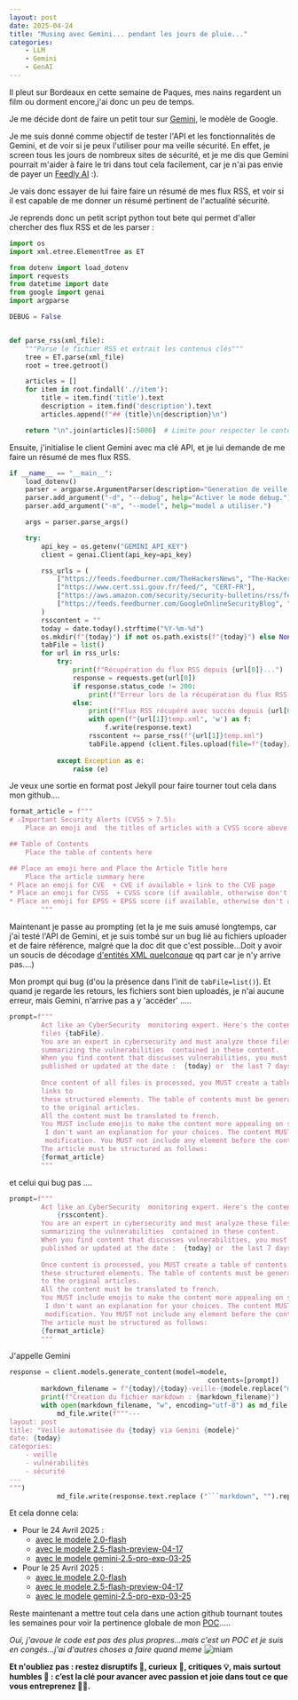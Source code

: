 ```yaml
---
layout: post
date: 2025-04-24
title: "Musing avec Gemini... pendant les jours de pluie..."
categories:
    - LLM
    - Gemini
    - GenAI
---
```


Il pleut sur Bordeaux en cette semaine de Paques, mes nains regardent un film ou dorment encore,j'ai donc un peu de 
temps. 

Je me décide dont de faire un petit tour sur [Gemini](https://ai.google.dev/), le modèle de Google. 

Je me suis donné comme objectif de tester l'API et les fonctionnalités de Gemini, et de voir si je peux l'utiliser 
pour ma veille sécurité. En effet, je screen tous les jours de nombreux sites de sécurité, et je me dis que Gemini 
pourrait m'aider à faire le tri dans tout cela facilement, car je n'ai pas envie de payer un [Feedly AI](https://feedly.com/ai) :). 

Je vais donc essayer de lui faire faire un résumé de mes flux RSS, et voir si il est capable de me donner
un résumé pertinent de l'actualité sécurité.


Je reprends donc un petit script python tout bete qui permet d'aller chercher des flux RSS et de les parser : 
```python
import os
import xml.etree.ElementTree as ET

from dotenv import load_dotenv
import requests
from datetime import date
from google import genai
import argparse

DEBUG = False


def parse_rss(xml_file):
    """Parse le fichier RSS et extrait les contenus clés"""
    tree = ET.parse(xml_file)
    root = tree.getroot()

    articles = []
    for item in root.findall('.//item'):
        title = item.find('title').text
        description = item.find('description').text
        articles.append(f"## {title}\n{description}\n")

    return "\n".join(articles)[:5000]  # Limite pour respecter le contexte

```

Ensuite, j'initialise le client Gemini avec ma clé API, et je lui demande de me faire un résumé de mes flux RSS.
```python
if __name__ == "__main__":
    load_dotenv()
    parser = argparse.ArgumentParser(description="Generation de veille via un model")
    parser.add_argument("-d", "--debug", help="Activer le mode debug.")
    parser.add_argument("-m", "--model", help="model a utiliser.")

    args = parser.parse_args()

    try:
        api_key = os.getenv("GEMINI_API_KEY")
        client = genai.Client(api_key=api_key)

        rss_urls = (
            ["https://feeds.feedburner.com/TheHackersNews", "The-Hacker-News"],
            ["https://www.cert.ssi.gouv.fr/feed/", "CERT-FR"],
            ["https://aws.amazon.com/security/security-bulletins/rss/feed/", "AWS-Security-Bulletins"],
            ["https://feeds.feedburner.com/GoogleOnlineSecurityBlog", "Google-Online-Security-Blog"]
        )
        rsscontent = ""
        today = date.today().strftime("%Y-%m-%d")
        os.mkdir(f"{today}") if not os.path.exists(f"{today}") else None
        tabFile = list()
        for url in rss_urls:
            try:
                print(f"Récupération du flux RSS depuis {url[0]}...")
                response = requests.get(url[0])
                if response.status_code != 200:
                    print(f"Erreur lors de la récupération du flux RSS : {response.status_code}")
                else:
                    print(f"Flux RSS récupéré avec succès depuis {url[0]}")
                    with open(f"{url[1]}temp.xml", 'w') as f:
                        f.write(response.text)
                    rsscontent += parse_rss(f"{url[1]}temp.xml")
                    tabFile.append (client.files.upload(file=f"{today}/{url[1]}temp.rss"))
                    
            except Exception as e:
                raise (e)
```

Je veux une sortie en format post Jekyll pour faire tourner tout cela dans mon github....
```python
format_article = f"""
# ⚠️Important Security Alerts (CVSS > 7.5)⚠️
    Place an emoji and  the titles of articles with a CVSS score above 7.5 here

## Table of Contents
    Place the table of contents here

## Place an emoji here and Place the Article Title here
    Place the article summary here
* Place an emoji for CVE  + CVE if available + link to the CVE page
* Place an emoji for CVSS  + CVSS score (if available, otherwise don't add the line ) 
* Place an emoji for EPSS + EPSS score (if available, otherwise don't add the line ) 
        """
```
Maintenant je passe au prompting (et la je me suis amusé longtemps, car j'ai testé l'API de Gemini, et je suis tombé 
sur un bug lié au fichiers uploader et de faire référence, malgré que la doc dit que c'est possible...Doit y avoir 
un soucis de décodage [d'entités XML quelconque](https://cwe.mitre.org/data/definitions/611.html) qq part car je n'y arrive pas....) 

Mon prompt qui bug (d'ou la présence dans l'init de `tabFile=list()`). Et quand je regarde les retours, les fichiers 
sont bien uploadés, je n'ai aucune erreur, mais Gemini, n'arrive pas a y 'accéder' ..... 
```python
prompt=f"""
        Act like an CyberSecurity  monitoring expert. Here's the content of RSS feed in the following XML 
        files {tabFile}.
        You are an expert in cybersecurity and must analyze these files  to generate a cybersecurity monitoring article 
        summarizing the vulnerabilities  contained in these content.
        When you find content that discusses vulnerabilities, you must create an article if the content has been 
        published or updated at the date :  {today} or  the last 7 days before {today}
        
        Once content of all files is processed, you MUST create a table of contents with the article titles and 
        links to 
        these structured elements. The table of contents must be generated based on the article titles and include links 
        to the original articles. 
        All the content must be translated to french.
        You MUST include emojis to make the content more appealing on social networks.
         I don't want an explanation for your choices. The content MUST be directly usable in a jekyll post without 
         modification. You MUST not include any element before the content of the article that describe the content type
        The article must be structured as follows:
        {format_article}
        """
```
et celui qui bug pas .... 
```python
prompt=f"""
        Act like an CyberSecurity  monitoring expert. Here's the content of RSS feed:
            {rsscontent}.
        You are an expert in cybersecurity and must analyze these files  to generate a cybersecurity monitoring article 
        summarizing the vulnerabilities  contained in these content.
        When you find content that discusses vulnerabilities, you must create an article if the content has been 
        published or updated at the date :  {today} or  the last 7 days before {today}
        
        Once content is processed, you MUST create a table of contents with the article titles and links to 
        these structured elements. The table of contents must be generated based on the article titles and include links 
        to the original articles. 
        All the content must be translated to french.
        You MUST include emojis to make the content more appealing on social networks.
         I don't want an explanation for your choices. The content MUST be directly usable in a jekyll post without 
         modification. You MUST not include any element before the content of the article that describe the content type
        The article must be structured as follows:
        {format_article}
        """
```

J'appelle Gemini 
```python
response = client.models.generate_content(model=modele,
                                                  contents=[prompt])
        markdown_filename = f"{today}/{today}-veille-{modele.replace("models/", "")}.md"
        print(f"Creation du fichier markdown : {markdown_filename}")
        with open(markdown_filename, "w", encoding="utf-8") as md_file:
            md_file.write(f"""---
layout: post
title: "Veille automatisée du {today} via Gemini {modele}"
date: {today}
categories:
    - veille
    - vulnérabilités
    - sécurité
---
""")
            md_file.write(response.text.replace ("```markdown", "").replace("```", ""))
```
Et cela donne cela: 
* Pour le 24 Avril 2025 : 
  * [avec le modele 2.0-flash]({{home}}/2025/04/24/veille-gemini-2.0-flash/) 
  * [avec le modele 2.5-flash-preview-04-17]({{home}}/2025/04/24/veille-gemini-2.5-flash-preview-04-17/)
  * [avec le modele gemini-2.5-pro-exp-03-25]({{home}}/2025/04/24/veille-gemini-2.5-pro-exp-03-25/)
* Pour le 25 Avril 2025 : 
  * [avec le modele 2.0-flash]({{home}}/2025/04/25/veille-gemini-2.0-flash/)
  * [avec le modele 2.5-flash-preview-04-17]({{home}}/2025/04/25/veille-gemini-2.5-flash-preview-04-17/)
  * [avec le modele gemini-2.5-pro-exp-03-25]({{home}}/2025/04/25/veille-gemini-2.5-pro-exp-03-25/)

Reste maintenant a mettre tout cela dans une action github tournant toutes les semaines pour voir la pertinence globale
de mon [POC](https://github.com/SPoint42/spoint42.github.io/blob/main/scripts/veille/pocGemini.py).....

_Oui, j'avoue le code est pas des plus propres...mais c'est un POC et je suis en congés...j'ai d'autres  choses a 
faire quand meme_
![miam]({{home}}/assets/img/PXL_20250424_103953917.jpg) 

**Et n'oubliez pas : restez disruptifs 🚀, curieux 🤔, critiques 💡, mais surtout humbles 🙏 : c’est la clé pour avancer avec
passion et joie dans tout ce que vous entreprenez 🌟💫.**
